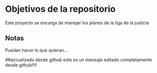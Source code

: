 # Objetivos de la repositorio

Este proyecto se encarga de manejar los planes de la liga de la justicia


## Notas
Pueden hacer lo que quieran...
 
 ##actualizado desde github
 este es un mensaje editado completamente desde github!!!!
